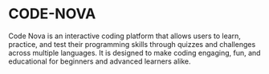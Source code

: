 # CODE-NOVA
Code Nova is an interactive coding platform that allows users to learn, practice, and test their programming skills through quizzes and challenges across multiple languages. It is designed to make coding engaging, fun, and educational for beginners and advanced learners alike.
